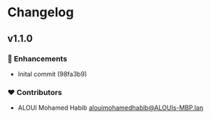 # Changelog


## v1.1.0


### 🚀 Enhancements

  - Inital commit (98fa3b9)

### ❤️  Contributors

- ALOUI Mohamed Habib <alouimohamedhabib@ALOUIs-MBP.lan>

